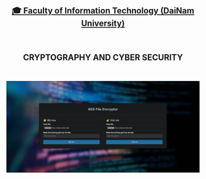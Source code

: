 <h2 align="center">
    <a href="https://dainam.edu.vn/vi/khoa-cong-nghe-thong-tin">
    🎓 Faculty of Information Technology (DaiNam University)
    </a>
</h2>
<br>
<h2 align="center">
   CRYPTOGRAPHY AND CYBER SECURITY
</h2>
<br>
<div align="center">
    <p align="center">
        <img src="https://github.com/Trung010223/AES/blob/main/Screenshot%202025-05-21%20160654.png" alt="AIoTLab Logo" width="680"/>
    </p>
</div>
